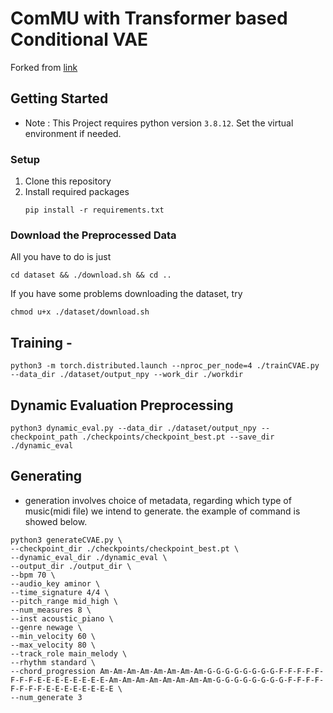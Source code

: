 # ComMU with Transformer based Conditional VAE
Forked from [link](https://github.com/POZAlabs/ComMU-code)

## Getting Started
- Note : This Project requires python version `3.8.12`. Set the virtual environment if needed.
### Setup
1. Clone this repository
2. Install required packages
    ```
    pip install -r requirements.txt
    ```
### Download the Preprocessed Data

All you have to do is just

```
cd dataset && ./download.sh && cd ..
```

If you have some problems downloading the dataset, try

```
chmod u+x ./dataset/download.sh
```

## Training - 
```
python3 -m torch.distributed.launch --nproc_per_node=4 ./trainCVAE.py --data_dir ./dataset/output_npy --work_dir ./workdir
```

## Dynamic Evaluation Preprocessing
```
python3 dynamic_eval.py --data_dir ./dataset/output_npy --checkpoint_path ./checkpoints/checkpoint_best.pt --save_dir ./dynamic_eval
```

## Generating
- generation involves choice of metadata, regarding which type of music(midi file) we intend to generate. the example of command is showed below.
```
python3 generateCVAE.py \
--checkpoint_dir ./checkpoints/checkpoint_best.pt \
--dynamic_eval_dir ./dynamic_eval \
--output_dir ./output_dir \
--bpm 70 \
--audio_key aminor \
--time_signature 4/4 \
--pitch_range mid_high \
--num_measures 8 \
--inst acoustic_piano \
--genre newage \
--min_velocity 60 \
--max_velocity 80 \
--track_role main_melody \
--rhythm standard \
--chord_progression Am-Am-Am-Am-Am-Am-Am-Am-G-G-G-G-G-G-G-G-F-F-F-F-F-F-F-F-E-E-E-E-E-E-E-E-Am-Am-Am-Am-Am-Am-Am-Am-G-G-G-G-G-G-G-G-F-F-F-F-F-F-F-F-E-E-E-E-E-E-E-E \
--num_generate 3
```